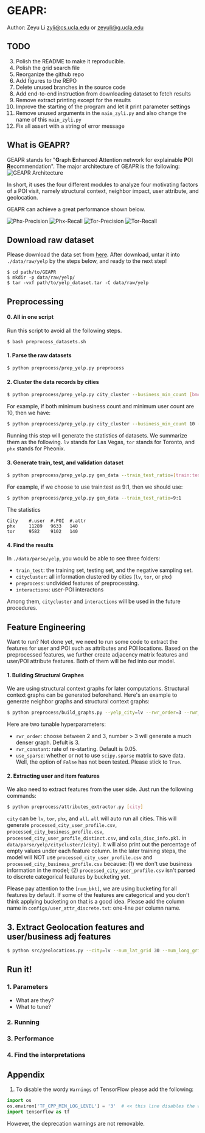 # GEAPR: 

Author: Zeyu Li <zyli@cs.ucla.edu> or <zeyuli@g.ucla.edu>


## TODO
3. Polish the README to make it reproducible.
4. Polish the grid search file
5. Reorganize the github repo
6. Add figures to the REPO
7. Delete unused branches in the source code
8. Add end-to-end instruction from downloading dataset to fetch results
9. Remove extract printing except for the results
10. Improve the starting of the program and let it print parameter settings
11. Remove unused arguments in the `main_zyli.py` and also change the name of this `main_zyli.py`
12. Fix all assert with a string of error message

## What is GEAPR?
GEAPR stands for "**G**raph **E**nhanced **A**ttention network for explainable **P**OI **R**ecommendation".
The major architecture of GEAPR is the following:
![GEAPR Architecture](./images/pipeline.png)

In short, it uses the four different modules to analyze four motivating factors of a POI visit, 
namely structural context, neighbor impact, user attribute, and geolocation.

GEAPR can achieve a great performance shown below.

![Phx-Precision](./images/phx_prec.png "Precision@k on Phoenix Dataset") ![Phx-Recall](./images/phx_recall.png "Recall@k on Phoenix Dataset")
![Tor-Precision](./images/tor_prec.png "Precision@k on Toronto Dataset") ![Tor-Recall](./images/tor_recall.png "Recall@k on Toronto Dataset")


## Download raw dataset
Please download the data set from [here](https://www.yelp.com/dataset).
After download, untar it into `./data/raw/yelp` by the steps below, and ready to the next step!
```shell script
$ cd path/to/GEAPR
$ mkdir -p data/raw/yelp/
$ tar -vxf path/to/yelp_dataset.tar -C data/raw/yelp
```

## Preprocessing

#### 0. All in one script
Run this script to avoid all the following steps.
```shell script
$ bash preprocess_datasets.sh
```

#### 1. Parse the raw datasets
```bash
$ python preprocess/prep_yelp.py preprocess
```

#### 2. Cluster the data records by cities
```bash
$ python preprocess/prep_yelp.py city_cluster --business_min_count [bmc] --user_min_count [umc]
```

For example, if both minimum business count and minimum user count are 10, then we have:
```bash
$ python preprocess/prep_yelp.py city_cluster --business_min_count 10 --user_min_count 10
```
Running this step will generate the statistics of datasets. We summarize them as the following.
`lv` stands for Las Vegas, `tor` stands for Toronto, and `phx` stands for Pheonix.

#### 3. Generate train, test, and validation dataset
```bash
$ python preprocess/prep_yelp.py gen_data --train_test_ratio=[train:test]
```
For example, if we choose to use train:test as 9:1, then we should use:
```bash
$ python preprocess/prep_yelp.py gen_data --train_test_ratio=9:1
```
The statistics
```text
City    #.user  #.POI  #.attr   
phx     11289   9633   140
tor     9582    9102   140
```

#### 4. Find the results
In `./data/parse/yelp`, you would be able to see three folders:
* `train_test`: the training set, testing set, and the negative sampling set.
* `citycluster`: all information clustered by cities (`lv`, `tor`, or `phx`)
* `preprocess`: undivided features of preprocessing.
* `interactions`: user-POI interactons 

Among them, `citycluster` and `interactions` will be used in the future procedures.

## Feature Engineering 
Want to run? Not done yet, we need to run some code to extract the features for user and POI such as attributes and POI locations.
Based on the preprocessed features, we further create adjacency matrix features 
and user/POI attribute features. Both of them will be fed into our model.

#### 1. Building Structural Graphes

We are using structural context graphs for later computations. 
Structural context graphs can be generated beforehand.
Here's an example to generate neighbor graphs and structural context graphs:
```bash
$ python preprocess/build_graphs.py --yelp_city=lv --rwr_order=3 --rwr_constant 0.05 --use_sparse_mat=True
```
Here are two tunable hyperparameters:
* `rwr_order`: choose between 2 and 3, number > 3 will generate a much denser graph. Defult is 3.
* `rwr_constant`: rate of re-starting. Default is 0.05.
* `use_sparse`: whether or not to use `scipy.sparse` matrix to save data. Well, the option of `False` has not been tested. Please stick to `True`.


#### 2. Extracting user and item features

We also need to extract features from the user side. Just run the following commands:
```bash
$ python preprocess/attributes_extractor.py [city]
```
`city` can be `lv`, `tor`, `phx`, and `all`. `all` will auto run all cities.
This will generate `processed_city_user_profile.csv`, `processed_city_business_profile.csv`, `processed_city_user_profile_distinct.csv`, and `cols_disc_info.pkl`.
in `data/parse/yelp/citycluster/[city]`. 
It will also print out the percentage of empty values under each feature column.
In the later training steps, the model will NOT use `processed_city_user_profile.csv` and `processed_city_business_profile.csv` because: (1) we don't use business information in the model; (2) `processed_city_user_profile.csv` isn't parsed to discrete categorical features by bucketing yet.

Please pay attention to the `[num_bkt]`, we are using bucketing for all features by default. If some of the features are categorical and you don't think applying bucketing on that is a good idea. Please add the column name in `configs/user_attr_discrete.txt`: one-line per column name.

## 3. Extract Geolocation features and user/business adj features
```bash
$ python src/geolocations.py --city=lv --num_lat_grid 30 --num_long_grid 30 --num_user 9582 --num_business 9102
```



## Run it!

### 1. Parameters
 - What are they?
 - What to tune?

### 2. Running 

### 3. Performance

### 4. Find the interpretations


## Appendix

1. To disable the wordy `Warnings` of TensorFlow please add the following:
```python
import os
os.environ['TF_CPP_MIN_LOG_LEVEL'] = '3'  # << this line disables the warnings
import tensorflow as tf
```
However, the deprecation warnings are not removable.

